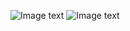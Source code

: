 ![Image text](https://raw.githubusercontent.com/SueWinky/HOMEWORK-1/master/2017302580259/ping.png)
![Image text](https://raw.githubusercontent.com/SueWinky/HOMEWORK-1/master/2017302580259/tracert.png)
